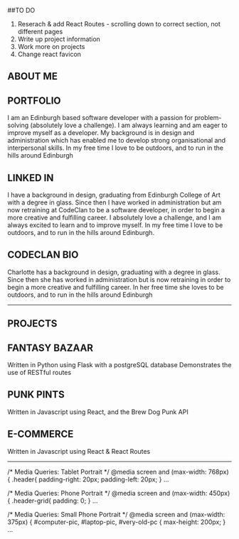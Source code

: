 ##TO DO
1. Reserach & add React Routes - scrolling down to correct section, not different pages
2. Write up project information
3. Work more on projects
4. Change react favicon

## ABOUT ME

## PORTFOLIO
I am an Edinburgh based software developer with a passion for problem-solving (absolutely love a challenge). I am always learning and am eager to improve myself as a developer. My background is in design and administration which has enabled me to develop strong organisational and interpersonal skills. In my free time I love to be outdoors, and to run in the hills around Edinburgh

## LINKED IN
I have a background in design, graduating from Edinburgh College of Art with a degree in glass. Since then I have worked in administration but am now retraining at CodeClan to be a software developer, in order to begin a more creative and fulfilling career. I absolutely love a challenge, and I am always excited to learn and to improve myself. In my free time I love to be outdoors, and to run in the hills around Edinburgh.

## CODECLAN BIO
Charlotte has a background in design, graduating with a degree in glass. Since then she has worked in administration but is now retraining in order to begin a more creative and fulfilling career. In her free time she loves to be outdoors, and to run in the hills around Edinburgh
_______________________________________________________________________________________________________________________
## PROJECTS

## FANTASY BAZAAR
Written in Python using Flask with a postgreSQL database
Demonstrates the use of RESTful routes

## PUNK PINTS
Written in Javascript using React, and the Brew Dog Punk API

## E-COMMERCE 
Written in Javascript using React & React Routes
_______________________________________________________________________________________________________________________

/* Media Queries: Tablet Portrait */
@media screen and (max-width: 768px) {
    .header{
        padding-right: 20px;
        padding-left: 20px;
    }
    ...

/* Media Queries: Phone Portrait */
@media screen and (max-width: 450px) {
    .header-grid{
        padding: 0;
    }
    ...

/* Media Queries: Small Phone Portrait */
@media screen and (max-width: 375px) {
    #computer-pic,
    #laptop-pic,
    #very-old-pc {
        max-height: 200px;
    }
    ...

